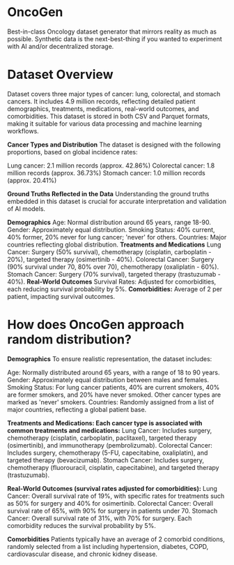 # OncoGen
Best-in-class Oncology dataset generator that mirrors reality as much as possible. Synthetic data is the next-best-thing if you wanted to experiment with AI and/or decentralized storage. 

# Dataset Overview
Dataset covers three major types of cancer: lung, colorectal, and stomach cancers. It includes 4.9 million records, reflecting detailed patient demographics, treatments, medications, real-world outcomes, and comorbidities. This dataset is stored in both CSV and Parquet formats, making it suitable for various data processing and machine learning workflows.

**Cancer Types and Distribution**
The dataset is designed with the following proportions, based on global incidence rates:

Lung cancer: 2.1 million records (approx. 42.86%)
Colorectal cancer: 1.8 million records (approx. 36.73%)
Stomach cancer: 1.0 million records (approx. 20.41%)

**Ground Truths Reflected in the Data**
Understanding the ground truths embedded in this dataset is crucial for accurate interpretation and validation of AI models.


**Demographics**
Age: Normal distribution around 65 years, range 18-90.
Gender: Approximately equal distribution.
Smoking Status: 40% current, 40% former, 20% never for lung cancer; 'never' for others.
Countries: Major countries reflecting global distribution.
**Treatments and Medications**
Lung Cancer: Surgery (50% survival), chemotherapy (cisplatin, carboplatin - 20%), targeted therapy (osimertinib - 40%).
Colorectal Cancer: Surgery (90% survival under 70, 80% over 70), chemotherapy (oxaliplatin - 60%).
Stomach Cancer: Surgery (70% survival), targeted therapy (trastuzumab - 40%).
**Real-World Outcomes**
Survival Rates: Adjusted for comorbidities, each reducing survival probability by 5%.
**Comorbidities:**
Average of 2 per patient, impacting survival outcomes.




# How does OncoGen approach random distribution?

**Demographics**
To ensure realistic representation, the dataset includes:

Age: Normally distributed around 65 years, with a range of 18 to 90 years.
Gender: Approximately equal distribution between males and females.
Smoking Status: For lung cancer patients, 40% are current smokers, 40% are former smokers, and 20% have never smoked. Other cancer types are marked as 'never' smokers.
Countries: Randomly assigned from a list of major countries, reflecting a global patient base.

**Treatments and Medications: Each cancer type is associated with common treatments and medications:**
Lung Cancer: Includes surgery, chemotherapy (cisplatin, carboplatin, paclitaxel), targeted therapy (osimertinib), and immunotherapy (pembrolizumab).
Colorectal Cancer: Includes surgery, chemotherapy (5-FU, capecitabine, oxaliplatin), and targeted therapy (bevacizumab).
Stomach Cancer: Includes surgery, chemotherapy (fluorouracil, cisplatin, capecitabine), and targeted therapy (trastuzumab).

**Real-World Outcomes (survival rates adjusted for comorbidities):**
Lung Cancer: Overall survival rate of 19%, with specific rates for treatments such as 50% for surgery and 40% for osimertinib.
Colorectal Cancer: Overall survival rate of 65%, with 90% for surgery in patients under 70.
Stomach Cancer: Overall survival rate of 31%, with 70% for surgery.
Each comorbidity reduces the survival probability by 5%.

**Comorbidities**
Patients typically have an average of 2 comorbid conditions, randomly selected from a list including hypertension, diabetes, COPD, cardiovascular disease, and chronic kidney disease.
